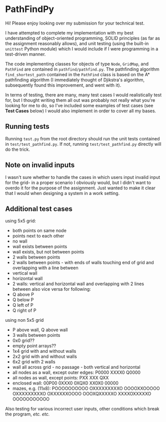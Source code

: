 # PathFindPy

Hi! Please enjoy looking over my submission for your technical test. 

I have attempted to complete my implementation with my best understanding of object-oriented programming, SOLID principles (as far as the assignment reasonably allows), and unit testing (using the built-in `unittest` Python module) which I would include if I were programming in a test-driven manner.

The code implementing classes for objects of type `Node`, `GridMap`, and `PathFind` are contained in `pathfind/pathfind.py`. The pathfinding algorithm `find_shortest_path` contained in the `PathFind` class is based on the A* pathfinding algorithm (I immediately thought of Djikstra's algorithm, subsequently found this improvement, and went with it).

In terms of testing, there are many, many test cases I would realistically test for, but I thought writing them all out was probably not really what you're looking for me to do, so I've included some examples of test cases (see **Test Cases** below) I would also implement in order to cover all my bases.

## Running tests

Running `test.py` from the root directory should run the unit tests contained in `test/test_pathfind.py`. If not, running `test/test_pathfind.py` directly will do the trick.

## Note on invalid inputs

I wasn't sure whether to handle the cases in which users input invalid input for the grid- in a proper scenario I obviously would, but I didn't want to overdo it for the purpose of the assignment. Just wanted to make it clear that I would when designing a system in a work setting.

## Additional test cases

using 5x5 grid:
* both points on same node
* points next to each other
* no wall
* wall exists between points
* wall exists, but not between points
* 2 walls between points
* 2 walls between points - with ends of walls touching end of grid and overlapping with a line between
* vertical wall
* horizontal wall
* 2 walls: vertical and horizontal wall and overlapping with 2 lines between 
also vice versa for following:
* Q above P
* Q below P
* Q left of P
* Q right of P

using non 5x5 grid
* P above wall, Q above wall
* 3 walls between points
* 0x0 grid??
* empty point arrays??
* 1x4 grid with and without walls
* 2x2 grid with and without walls
* 6x2 grid with 2 walls
* wall all across grid - no passage - both vertical and horizontal
* all nodes as a wall, except outer edges:
P0000
XXXX0
Q0000
* all nodes as wall, except points:
PXX
XXX
QXX
* enclosed wall:
00P00
0XXX0
0XQX0
XX0X0
00000
* mazes, e.g. (11x8):
POOOOOOOOOO
OXXXXXXXXXO
OOOOXXOOOOO
OXXXXXXXXXO
OXXXXXXOOOO
OOOXQXXXXXO
XXXXOXXXXXO
OOOOOOOOOOO

Also testing for various incorrect user inputs, other conditions which break the program, *etc. etc.*